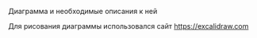 Диаграмма и необходимые описания к ней

Для рисования диаграммы использовался сайт https://excalidraw.com
